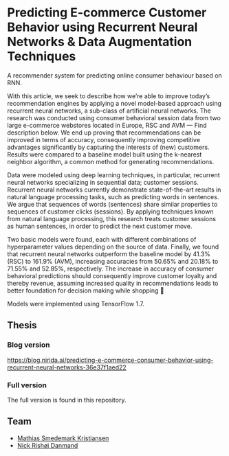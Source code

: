# Predicting E-commerce Customer Behavior using Recurrent Neural Networks & Data Augmentation Techniques
A recommender system for predicting online consumer behaviour based on RNN.

With this article, we seek to describe how we’re able to improve today’s recommendation engines by applying a novel model-based approach using recurrent neural networks, a sub-class of artificial neural networks. The research was conducted using consumer behavioral session data from two large e-commerce webstores located in Europe, RSC and AVM — Find description below.
We end up proving that recommendations can be improved in terms of accuracy, consequently improving competitive advantages significantly by capturing the interests of (new) customers. Results were compared to a baseline model built using the k-nearest neighbor algorithm, a common method for generating recommendations.

Data were modeled using deep learning techniques, in particular, recurrent neural networks specializing in sequential data; customer sessions. Recurrent neural networks currently demonstrate state-of-the-art results in natural language processing tasks, such as predicting words in sentences. We argue that sequences of words (sentences) share similar properties to sequences of customer clicks (sessions). By applying techniques known from natural language processing, this research treats customer sessions as human sentences, in order to predict the next customer move.

Two basic models were found, each with different combinations of hyperparameter values depending on the source of data. Finally, we found that recurrent neural networks outperform the baseline model by 41.3% (RSC) to 161.9% (AVM), increasing accuracies from 50.65% and 20.18% to 71.55% and 52.85%, respectively. The increase in accuracy of consumer behavioral predictions should consequently improve customer loyalty and thereby revenue, assuming increased quality in recommendations leads to better foundation for decision making while shopping 🤘

Models were implemented using TensorFlow 1.7.

## Thesis
### Blog version
https://blog.nirida.ai/predicting-e-commerce-consumer-behavior-using-recurrent-neural-networks-36e37f1aed22

### Full version
The full version is found in this repository.

## Team
- [Mathias Smedemark Kristiansen](https://www.linkedin.com/in/mathias-smedemark/)
- [Nick Rishøj Danmand](https://www.linkedin.com/in/nick-danmand/)
